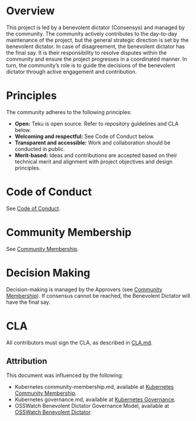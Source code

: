 # Overview
This project is led by a benevolent dictator (Consensys) and managed by the community. The community actively contributes to the day-to-day maintenance of the project, but the general strategic direction is set by the benevolent dictator. In case of disagreement, the benevolent dictator has the final say. It is their responsibility to resolve disputes within the community and ensure the project progresses in a coordinated manner. In turn, the community’s role is to guide the decisions of the benevolent dictator through active engagement and contribution.

# Principles

The community adheres to the following principles:
* **Open:** Teku is open source. Refer to repository guidelines and CLA below.
* **Welcoming and respectful:** See Code of Conduct below.
* **Transparent and accessible:** Work and collaboration should be conducted in public.
* **Merit-based:** Ideas and contributions are accepted based on their technical merit and alignment with project objectives and design principles.

# Code of Conduct
See [Code of Conduct](CODE-OF-CONDUCT.md).

# Community Membership
See [Community Membership](community-membership.md).

# Decision Making
Decision-making is managed by the Approvers (see [Community Membership](community-membership.md)). If consensus cannot be reached, the Benevolent Dictator will have the final say.

# CLA
All contributors must sign the CLA, as described in [CLA.md](CLA.md).

## Attribution

This document was influenced by the following:
- Kubernetes community-membership.md, available at [Kubernetes Community Membership](https://raw.githubusercontent.com/kubernetes/community/master/community-membership.md).
- Kubernetes governance.md, available at [Kubernetes Governance](https://github.com/kubernetes/community/blob/master/governance.md).
- OSSWatch Benevolent Dictator Governance Model, available at [OSSWatch Benevolent Dictator](http://oss-watch.ac.uk/resources/benevolentdictatorgovernancemodel).
